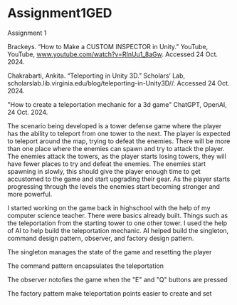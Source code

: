 # Assignment1GED

Assignment 1

Brackeys. “How to Make a CUSTOM INSPECTOR in Unity.” YouTube, YouTube, www.youtube.com/watch?v=RInUu1_8aGw. Accessed 24 Oct. 2024.

Chakrabarti, Ankita. “Teleporting in Unity 3D.” Scholars’ Lab, scholarslab.lib.virginia.edu/blog/teleporting-in-Unity3D//. Accessed 24 Oct. 2024.

"How to create a teleportation mechanic for a 3d game" ChatGPT, OpenAI, 24 Oct. 2024.

The scenario being developed is a tower defense game where the player has the ability to teleport from one tower to the next. The player is expected to teleport around the map, trying to defeat the enemies. There will be more than one place where the enemies can spawn and try to attack the player. The enemies attack the towers, as the player starts losing towers, they will have fewer places to try and defeat the enemies. The enemies start spawning in slowly, this should give the player enough time to get accustomed to the game and start upgrading their gear. As the player starts progressing through the levels the enemies start becoming stronger and more powerful.

I started working on the game back in highschool with the help of my computer science teacher. There were basics already built. Things such as the teleportation from the starting tower to one other tower. I used the help of AI to help build the teleportation mechanic. AI helped build the singleton, command design pattern, observer, and factory design pattern.

The singleton manages the state of the game and resetting the player

The command pattern encapsulates the teleportation

The observer notofies the game when the "E" and "Q" buttons are pressed

The factory pattern make teleportation points easier to create and set
